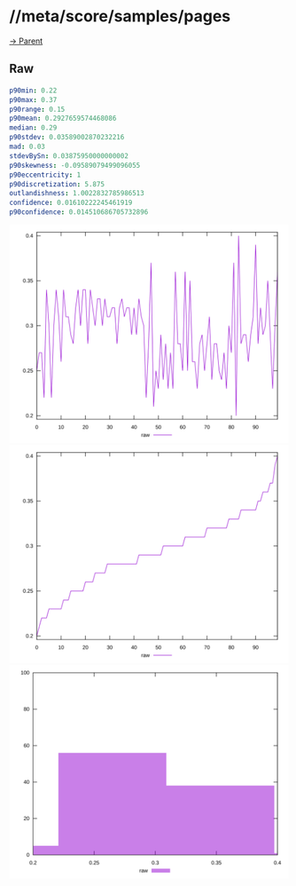 
# //meta/score/samples/pages

[→ Parent](../..)


## Raw


```yaml
p90min: 0.22
p90max: 0.37
p90range: 0.15
p90mean: 0.2927659574468086
median: 0.29
p90stdev: 0.03589002870232216
mad: 0.03
stdevBySn: 0.03875950000000002
p90skewness: -0.09589079499096055
p90eccentricity: 1
p90discretization: 5.875
outlandishness: 1.0022832785986513
confidence: 0.01610222245461919
p90confidence: 0.014510686705732896

```

![PLOT: raw-values](./raw/values.svg)![PLOT: raw-sorted](./raw/sorted.svg)![PLOT: raw-histogram](./raw/histogram.svg)